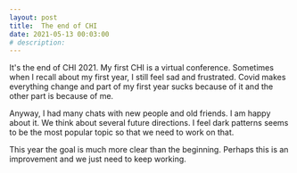 ```yaml
---
layout: post
title:  The end of CHI
date: 2021-05-13 00:03:00
# description: 
---
```


It's the end of CHI 2021. My first CHI is a virtual conference. Sometimes when I recall about my first year, I still feel sad and frustrated. Covid makes everything change and part of my first year sucks because of it and the other part is because of me.

Anyway, I had many chats with new people and old friends. I am happy about it. We think about several future directions. I feel dark patterns seems to be the most popular topic so that we need to work on that.

This year the goal is much more clear than the beginning. Perhaps this is an improvement and we just need to keep working.
